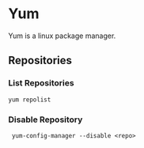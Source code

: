 <!-- TITLE: Yum Package Manager -->
<!-- SUBTITLE: A quick summary of Yum -->

# Yum

Yum is a linux package manager.

## Repositories

### List Repositories
```
yum repolist
```

### Disable Repository
```
 yum-config-manager --disable <repo>
 ```
